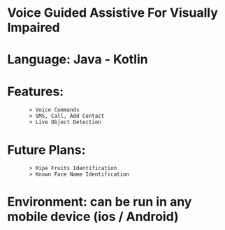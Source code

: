 # Voice Guided Assistive For Visually Impaired

# Language:  Java - Kotlin 

# Features: 
           > Voice Commands
           > SMS, Call, Add Contact
           > Live Object Detection 

# Future Plans:
           > Ripe Fruits Identification
           > Known Face Name Identification


# Environment: can be run in any mobile device (ios / Android) 
